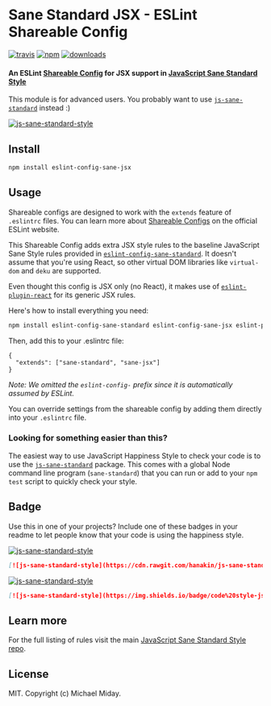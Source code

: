 # Sane Standard JSX - ESLint Shareable Config
[![travis][travis-image]][travis-url]
[![npm][npm-image]][npm-url]
[![downloads][downloads-image]][downloads-url]

[travis-image]: https://img.shields.io/travis/hanakin/eslint-config-sane-jsx/master.svg
[travis-url]: https://travis-ci.org/hanakin/eslint-config-sane-jsx
[npm-image]: https://img.shields.io/npm/v/eslint-config-sane-jsx.svg
[npm-url]: https://npmjs.org/package/eslint-config-sane-jsx
[downloads-image]: https://img.shields.io/npm/dm/eslint-config-sane-jsx.svg
[downloads-url]: https://npmjs.org/package/eslint-config-sane-jsx

#### An ESLint [Shareable Config](http://eslint.org/docs/developer-guide/shareable-configs) for JSX support in [JavaScript Sane Standard  Style](https://github.com/hanakin/js-sane-standard)

This module is for advanced users. You probably want to use [`js-sane-standard`](https://github.com/hanakin/js-sane-standard) instead :)

[![js-sane-standard-style](https://cdn.rawgit.com/hanakin/js-sane-standard/master/badge.svg)](https://github.com/hanakin/js-sane-standard)

## Install

```bash
npm install eslint-config-sane-jsx
```

## Usage

Shareable configs are designed to work with the `extends` feature of `.eslintrc` files.
You can learn more about
[Shareable Configs](http://eslint.org/docs/developer-guide/shareable-configs) on the
official ESLint website.

This Shareable Config adds extra JSX style rules to the baseline JavaScript Sane Style
rules provided in
[`eslint-config-sane-standard`](https://www.npmjs.com/package/eslint-config-sane-standard).
It doesn't assume that you're using React, so other virtual DOM libraries like
`virtual-dom` and `deku` are supported.

Even thought this config is JSX only (no React), it makes use of
[`eslint-plugin-react`](https://npmjs.com/package/eslint-plugin-react) for its generic
JSX rules.

Here's how to install everything you need:

```bash
npm install eslint-config-sane-standard eslint-config-sane-jsx eslint-plugin-react
```

Then, add this to your .eslintrc file:

```
{
  "extends": ["sane-standard", "sane-jsx"]
}
```

*Note: We omitted the `eslint-config-` prefix since it is automatically assumed by ESLint.*

You can override settings from the shareable config by adding them directly into your
`.eslintrc` file.

### Looking for something easier than this?

The easiest way to use JavaScript Happiness Style to check your code is to use the
[`js-sane-standard`](https://github.com/hanakin/js-sane-standard) package. This comes with a global
Node command line program (`sane-standard`) that you can run or add to your `npm test` script
to quickly check your style.

## Badge

Use this in one of your projects? Include one of these badges in your readme to
let people know that your code is using the happiness style.

[![js-sane-standard-style](https://cdn.rawgit.com/hanakin/js-sane-standard/master/badge.svg)](https://github.com/hanakin/js-sane-standard)

```markdown
[![js-sane-standard-style](https://cdn.rawgit.com/hanakin/js-sane-standard/master/badge.svg)](https://github.com/hanakin/js-sane-standard)
```

[![js-sane-standard-style](https://img.shields.io/badge/code%20style-js-sane-standard-brightgreen.svg)](https://github.com/hanakin/js-sane-standard)

```markdown
[![js-sane-standard-style](https://img.shields.io/badge/code%20style-js-sane-standard-brightgreen.svg)](https://github.com/hanakin/js-sane-standard)
```

## Learn more

For the full listing of rules visit the main
[JavaScript Sane Standard Style repo](https://github.com/hanakin/js-sane-standard).

## License

MIT. Copyright (c) Michael Miday.
